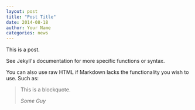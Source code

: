 ```yaml
---
layout: post
title: "Post Title"
date: 2014-08-18
author: Your Name
categories: news
---
```


This is a post.

See Jekyll's documentation for more specific functions or syntax.

You can also use raw HTML if Markdown lacks the functionality you wish to use. Such as:

<blockquote>
  <p>This is a blockquote.</p>
  <footer>
    <cite>Some Guy</cite>
  </footer>
</blockquote>
